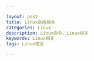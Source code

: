 ```yaml
---

layout: post
title: Linux系统相关
categories: Linux
description: Linux命令，Linux相关
keywords: Linux相关
tags: Linux相关

---
```

